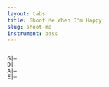 ```yaml
---
layout: tabs
title: Shoot Me When I'm Happy
slug: shoot-me
instrument: bass
---
```

```

G|—
D|—
A|—
E|—

```
